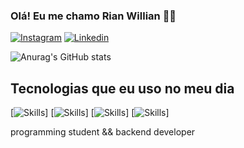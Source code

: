 


### Olá! Eu me chamo Rian Willian ✌🏻

[![Instagram](    https://img.shields.io/badge/Instagram-E4405F?style=for-the-badge&logo=instagram&logoColor=white)](https://www.instagram.com/rianwp.json/)
[![Linkedin](https://img.shields.io/badge/LinkedIn-0077B5?style=for-the-badge&logo=linkedin&logoColor=white)](https://www.linkedin.com/in/rian-willian-831002230/)

![Anurag's GitHub stats](https://github-readme-stats.vercel.app/api?username=RianW-Dev&show_icons=true&theme=onedark)


## Tecnologias que eu uso no meu dia
[![Skills](https://img.shields.io/badge/Python-3776AB?style=for-the-badge&logo=python&logoColor=whit)]
[![Skills](https://img.shields.io/badge/JavaScript-F7DF1E?style=for-the-badge&logo=javascript&logoColor=black)]
[![Skills](https://img.shields.io/badge/TypeScript-007ACC?style=for-the-badge&logo=typescript&logoColor=white)]
[![Skills](https://img.shields.io/badge/Node.js-43853D?style=for-the-badge&logo=node.js&logoColor=white)]

programming student && backend developer 
